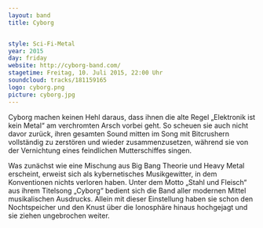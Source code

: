 ```yaml
---
layout: band
title: Cyborg


style: Sci-Fi-Metal
year: 2015
day: friday
website: http://cyborg-band.com/
stagetime: Freitag, 10. Juli 2015, 22:00 Uhr
soundcloud: tracks/181159165
logo: cyborg.png
picture: cyborg.jpg
---
```

Cyborg machen keinen Hehl daraus, dass ihnen die alte Regel „Elektronik ist
kein Metal“ am verchromten Arsch vorbei geht. So scheuen sie auch nicht davor
zurück, ihren gesamten Sound mitten im Song mit Bitcrushern vollständig zu
zerstören und wieder zusammenzusetzen, während sie von der Vernichtung eines
feindlichen Mutterschiffes singen.


Was zunächst wie eine Mischung aus Big Bang Theorie und Heavy Metal erscheint,
erweist sich als kybernetisches Musikgewitter, in dem Konventionen nichts
verloren haben. Unter dem Motto „Stahl und Fleisch“ aus ihrem Titelsong
„Cyborg“ bedient sich die Band aller modernen Mittel musikalischen Ausdrucks.
Allein mit dieser Einstellung haben sie schon den Nochtspeicher und den Knust
über die Ionosphäre hinaus hochgejagt und sie ziehen ungebrochen weiter.
